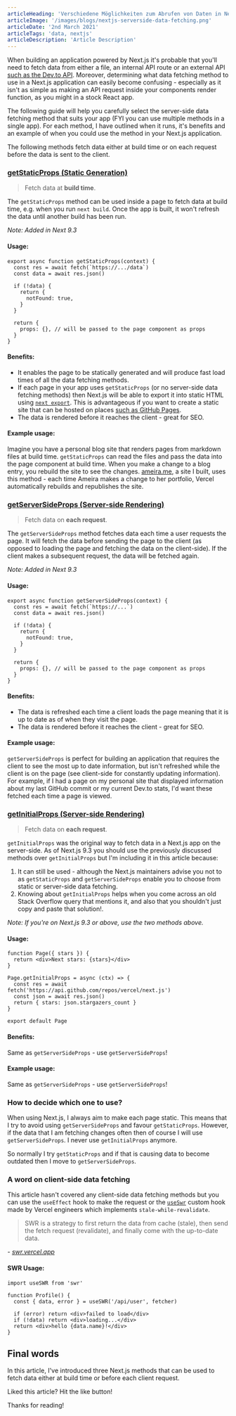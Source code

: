 ```yaml
---
articleHeading: 'Verschiedene Möglichkeiten zum Abrufen von Daten in Next.js (serverseitig) und wann sie verwendet werden'
articleImage: '/images/blogs/nextjs-serverside-data-fetching.png'
articleDate: '2nd March 2021'
articleTags: 'data, nextjs'
articleDescription: 'Article Description'
---
```


When building an application powered by Next.js it's probable that you'll need to fetch data from either a file, an internal API route or an external API [such as the Dev.to API](https://dev.to/jameswallis/i-completely-rewrote-my-personal-website-using-dev-to-as-a-cms-2pje). Moreover, determining what data fetching method to use in a Next.js application can easily become confusing - especially as it isn't as simple as making an API request inside your components render function, as you might in a stock React app.

The following guide will help you carefully select the server-side data fetching method that suits your app (FYI you can use multiple methods in a single app). For each method, I have outlined when it runs, it's benefits and an example of when you could use the method in your Next.js application.

The following methods fetch data either at build time or on each request before the data is sent to the client.

### [getStaticProps (Static Generation)](https://nextjs.org/docs/basic-features/data-fetching#getstaticprops-static-generation)

> Fetch data at **build time**.

The `getStaticProps` method can be used inside a page to fetch data at build time, e.g. when you run `next build`. Once the app is built, it won't refresh the data until another build has been run.

_Note: Added in Next 9.3_

#### Usage:

    export async function getStaticProps(context) {
      const res = await fetch(`https://.../data`)
      const data = await res.json()
    
      if (!data) {
        return {
          notFound: true,
        }
      }
    
      return {
        props: {}, // will be passed to the page component as props
      }
    }

#### Benefits:

*   It enables the page to be statically generated and will produce fast load times of all the data fetching methods.
*   If each page in your app uses `getStaticProps` (or no server-side data fetching methods) then Next.js will be able to export it into static HTML using [`next export`](https://nextjs.org/docs/advanced-features/static-html-export). This is advantageous if you want to create a static site that can be hosted on places [such as GitHub Pages](https://dev.to/jameswallis/deploying-a-next-js-app-to-github-pages-24pn).
*   The data is rendered before it reaches the client - great for SEO.

#### Example usage:

Imagine you have a personal blog site that renders pages from markdown files at build time. `getStaticProps` can read the files and pass the data into the page component at build time. When you make a change to a blog entry, you rebuild the site to see the changes. [ameira.me](https://ameira.me), a site I built, uses this method - each time Ameira makes a change to her portfolio, Vercel automatically rebuilds and republishes the site.

### [getServerSideProps (Server-side Rendering)](https://nextjs.org/docs/basic-features/data-fetching#getserversideprops-server-side-rendering)

> Fetch data on **each request**.

The `getServerSideProps` method fetches data each time a user requests the page. It will fetch the data before sending the page to the client (as opposed to loading the page and fetching the data on the client-side). If the client makes a subsequent request, the data will be fetched again.

_Note: Added in Next 9.3_

#### Usage:

    export async function getServerSideProps(context) {
      const res = await fetch(`https://...`)
      const data = await res.json()
    
      if (!data) {
        return {
          notFound: true,
        }
      }
    
      return {
        props: {}, // will be passed to the page component as props
      }
    }

#### Benefits:

*   The data is refreshed each time a client loads the page meaning that it is up to date as of when they visit the page.
*   The data is rendered before it reaches the client - great for SEO.

#### Example usage:

`getServerSideProps` is perfect for building an application that requires the client to see the most up to date information, but isn't refreshed while the client is on the page (see client-side for constantly updating information). For example, if I had a page on my personal site that displayed information about my last GitHub commit or my current Dev.to stats, I'd want these fetched each time a page is viewed.

### [getInitialProps (Server-side Rendering)](https://nextjs.org/docs/api-reference/data-fetching/getInitialProps)

> Fetch data on **each request**.

`getInitialProps` was the original way to fetch data in a Next.js app on the server-side. As of Next.js 9.3 you should use the previously discussed methods over `getInitialProps` but I'm including it in this article because:

1.  It can still be used - although the Next.js maintainers advise you not to as `getStaticProps` and `getServerSideProps` enable you to choose from static or server-side data fetching.
2.  Knowing about `getInitialProps` helps when you come across an old Stack Overflow query that mentions it, and also that you shouldn't just copy and paste that solution!.

_Note: If you're on Next.js 9.3 or above, use the two methods above._

#### Usage:

    function Page({ stars }) {
      return <div>Next stars: {stars}</div>
    }
    
    Page.getInitialProps = async (ctx) => {
      const res = await fetch('https://api.github.com/repos/vercel/next.js')
      const json = await res.json()
      return { stars: json.stargazers_count }
    }
    
    export default Page

#### Benefits:

Same as `getServerSideProps` - use `getServerSideProps`!

#### Example usage:

Same as `getServerSideProps` - use `getServerSideProps`!

### How to decide which one to use?

When using Next.js, I always aim to make each page static. This means that I try to avoid using `getServerSideProps` and favour `getStaticProps`. However, if the data that I am fetching changes often then of course I will use `getServerSideProps`. I never use `getInitialProps` anymore.

So normally I try `getStaticProps` and if that is causing data to become outdated then I move to `getServerSideProps`.

### A word on client-side data fetching

This article hasn't covered any client-side data fetching methods but you can use the `useEffect` hook to make the request or the [`useSwr`](https://swr.vercel.app) custom hook made by Vercel engineers which implements `stale-while-revalidate`.

> SWR is a strategy to first return the data from cache (stale), then send the fetch request (revalidate), and finally come with the up-to-date data.

_\- [swr.vercel.app](https://swr.vercel.app)_

#### SWR Usage:

    import useSWR from 'swr'
    
    function Profile() {
      const { data, error } = useSWR('/api/user', fetcher)
    
      if (error) return <div>failed to load</div>
      if (!data) return <div>loading...</div>
      return <div>hello {data.name}!</div>
    }

Final words
-----------

In this article, I've introduced three Next.js methods that can be used to fetch data either at build time or before each client request.

Liked this article? Hit the like button!

Thanks for reading!
